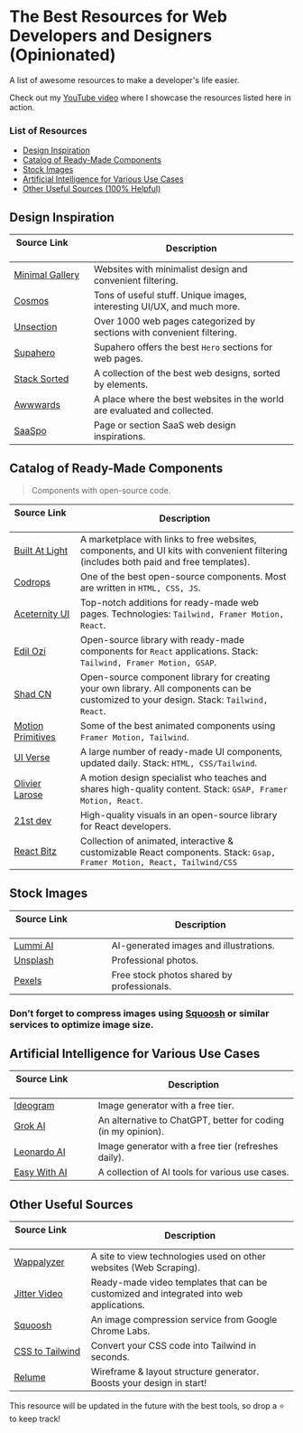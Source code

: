 # The Best Resources for Web Developers and Designers (Opinionated)

A list of awesome resources to make a developer's life easier.

Check out my [YouTube video](https://youtu.be/nmrzwQNWyZc) where I showcase the resources listed here in action.
### List of Resources

- [Design Inspiration](#design-inspiration)
- [Catalog of Ready-Made Components](#catalog-of-ready-made-components)
- [Stock Images](#stock-images)
- [Artificial Intelligence for Various Use Cases](#artificial-intelligence-for-various-use-cases)
- [Other Useful Sources (100% Helpful)](#other-useful-sources)

## Design Inspiration

| Source Link &nbsp; &nbsp; &nbsp; &nbsp; &nbsp; &nbsp; &nbsp; &nbsp; | Description                                                                                       |
| ------------------------------------------------------------------- | ------------------------------------------------------------------------------------------------- |
| [Minimal Gallery](https://minimal.gallery/)                         | Websites with minimalist design and convenient filtering.                                         |
| [Cosmos](https://www.cosmos.so/discover/ui-ux)                      | Tons of useful stuff. Unique images, interesting UI/UX, and much more.                            |
| [Unsection](https://www.unsection.com/)                             | Over 1000 web pages categorized by sections with convenient filtering.                            |
| [Supahero](https://www.supahero.io/)                                | Supahero offers the best `Hero` sections for web pages.                                           |
| [Stack Sorted](https://stacksorted.com/)                            | A collection of the best web designs, sorted by elements.                                         |
| [Awwwards](https://www.awwwards.com/)                               | A place where the best websites in the world are evaluated and collected.                         |
| [SaaSpo](https://saaspo.com/)                                       | Page or section SaaS web design inspirations.                                                     |

## Catalog of Ready-Made Components

> Components with open-source code.

| Source Link &nbsp; &nbsp; &nbsp; &nbsp; &nbsp; &nbsp; &nbsp; &nbsp; | Description                                                                                                                             |
| ------------------------------------------------------------------- | ----------------------------------------------------------------------------------------------------------------------------------------|
| [Built At Light](https://www.builtatlightspeed.com/)                | A marketplace with links to free websites, components, and UI kits with convenient filtering (includes both paid and free templates).   |
| [Codrops](https://tympanus.net/codrops/demos)                       | One of the best open-source components. Most are written in `HTML, CSS, JS`.                                                            |
| [Aceternity UI](https://ui.aceternity.com/)                         | Top-notch additions for ready-made web pages. Technologies: `Tailwind, Framer Motion, React`.                                           |
| [Edil Ozi](https://www.edil-ozi.pro/)                               | Open-source library with ready-made components for `React` applications. Stack: `Tailwind, Framer Motion, GSAP`.                        |
| [Shad CN](https://ui.shadcn.com/)                                   | Open-source component library for creating your own library. All components can be customized to your design. Stack: `Tailwind, React`. |
| [Motion Primitives](https://motion-primitives.com/)                 | Some of the best animated components using `Framer Motion, Tailwind`.                                                                   |
| [UI Verse](https://uiverse.io/)                                     | A large number of ready-made UI components, updated daily. Stack: `HTML, CSS/Tailwind`.                                                 |
| [Olivier Larose](blog.olivierlarose.com/tutorials)                  | A motion design specialist who teaches and shares high-quality content. Stack: `GSAP, Framer Motion, React`.                            |
| [21st dev](http://21st.dev)                                         | High-quality visuals in an open-source library for React developers.                                                                    |
| [React Bitz](https://reactbits.dev)                                 | Collection of animated, interactive & customizable React components. Stack: `Gsap, Framer Motion, React, Tailwind/CSS`                  |




## Stock Images

| Source Link &nbsp; &nbsp; &nbsp; &nbsp; &nbsp; &nbsp; &nbsp; &nbsp; | Description                                                             |
| ------------------------------------------------------------------- | ----------------------------------------------------------------------- |
| [Lummi AI](https://www.lummi.ai/)                                   | AI-generated images and illustrations.                                  |
| [Unsplash](https://unsplash.com/)                                   | Professional photos.                                                    |
| [Pexels](https://www.pexels.com/)                                   | Free stock photos shared by professionals.                              |

### **Don’t forget to compress images using [Squoosh](https://squoosh.app/) or similar services to optimize image size.**

## Artificial Intelligence for Various Use Cases

| Source Link &nbsp; &nbsp; &nbsp; &nbsp; &nbsp; &nbsp; &nbsp; &nbsp; | Description                                                             |
| ------------------------------------------------------------------- | ----------------------------------------------------------------------- |
| [Ideogram](https://ideogram.ai/)                                    | Image generator with a free tier.                                       |
| [Grok AI](https://grok.com/)                                        | An alternative to ChatGPT, better for coding (in my opinion).           |
| [Leonardo AI](https://app.leonardo.ai/)                             | Image generator with a free tier (refreshes daily).                     |
| [Easy With AI](https://easywithai.com/)                             | A collection of AI tools for various use cases.                         |

## Other Useful Sources

| Source Link &nbsp; &nbsp; &nbsp; &nbsp; &nbsp; &nbsp; &nbsp; &nbsp; | Description                                                                                     |
| ------------------------------------------------------------------- | ----------------------------------------------------------------------------------------------- |
| [Wappalyzer](http://wappalyzer.com/)                                | A site to view technologies used on other websites (Web Scraping).                              |
| [Jitter Video](https://jitter.video/)                               | Ready-made video templates that can be customized and integrated into web applications.         |
| [Squoosh](https://squoosh.app/)                                     | An image compression service from Google Chrome Labs.                                           |
| [CSS to Tailwind](https://transform.tools/css-to-tailwind)          | Convert your CSS code into Tailwind in seconds.                                                 |
| [Relume](https://www.relume.io)                                     | Wireframe & layout structure generator. Boosts your design in start!                            |


This resource will be updated in the future with the best tools, so drop a ⭐️ to keep track!
